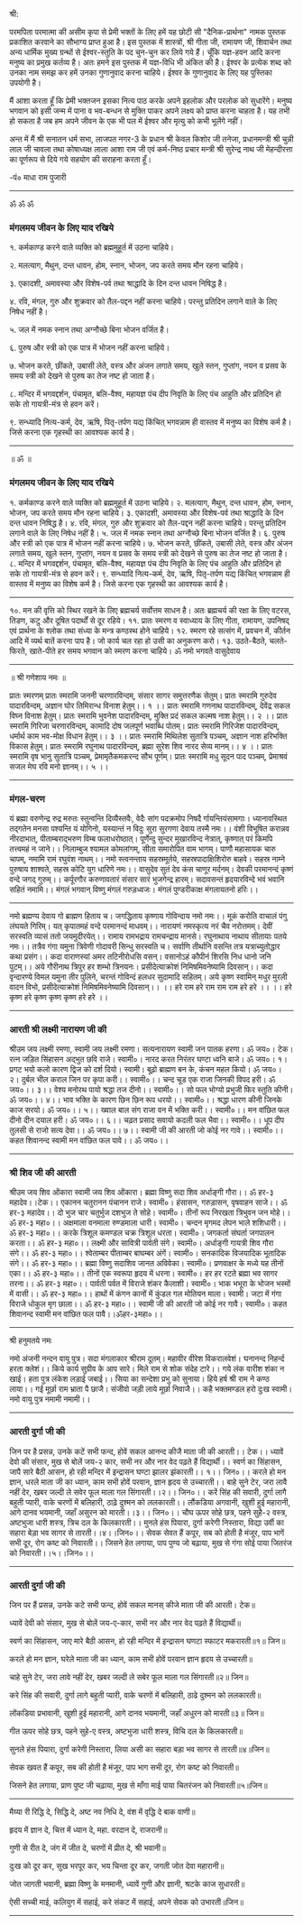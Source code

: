 श्री:

परमपिता परमात्मा की असीम कृपा से प्रेमी भक्तों के लिए हमें यह छोटी सी "दैनिक-प्रार्थना" नामक पुस्तक प्रकाशित करवाने का सौभाग्य प्राप्त हुआ है। इस पुस्तक में शास्त्रों, श्री गीता जी, रामायण जी, शिवार्चन तथा अन्य धार्मिक मुख्य ग्रन्थों से ईश्वर-स्तुति के पद चुन-चुन कर लिये गये हैं। चूँकि यज्ञ-हवन आदि करना मनुष्य का प्रमुख कर्तव्य है। अतः हमने इस पुस्तक में यज्ञ-विधि भी अंकित की है। ईश्वर के प्रत्येक शब्द को उनका नाम समझ कर हमें उनका गुणानुवाद करना चाहिये। ईश्वर के गुणानुवाद के लिए यह पुस्तिका उपयोगी है।

मैं आशा करता हूँ कि प्रेमी भक्तजन इसका नित्य पाठ करके अपने इहलोक और परलोक को सुधारेंगे। मनुष्य भगवान को इसी जन्म में पाना व भव-बन्धन से मुक्ति पाकर अपने लक्ष्य को प्राप्त करना चाहता है। यह तभी हो सकता है जब हम अपने जीवन के एक भी पल में ईश्वर और मृत्यु को कभी भूलेंगे नहीं।

अन्त में मैं श्री सनातन धर्म सभा, लाजपत नगर-3 के प्रधान श्री केवल किशोर जी तनेजा, प्रधानमन्त्री श्री चुन्नी लाल जी चावला तथा कोषाध्यक्ष लाला आशा राम जी एवं कर्म-निष्ठ प्रचार मन्त्री श्री सुरेन्द्र नाथ जी मेहन्दीरत्ता का पूर्णरूप से दिये गये सहयोग की सराहना करता हूँ।

-पं० माधा राम पुजारी

-------------

ॐ ॐ ॐ

### मंगलमय जीवन के लिए याद रखिये

१. कर्मकाण्ड करने वाले व्यक्ति को ब्रह्ममुहूर्त में उठना चाहिये।

२. मलत्याग, मैथुन, दन्त धावन, होम, स्नान, भोजन, जप करते समय मौन रहना चाहिये।

३. एकादशी, अमावस्या और विशेष-पर्व तथा श्राद्धादि के दिन दन्त धावन निषिद्ध है।

४. रवि, मंगल, गुरु और शुक्रवार को तैल-पद्दन नहीं करना चाहिये। परन्तु प्रतिदिन लगाने वाले के लिए निषेध नहीं है।

५. जल में नमक स्नान तथा अग्नौच्छे बिना भोजन वर्जित है।

६. पुरुष और स्त्री को एक पात्र में भोजन नहीं करना चाहिये।

७. भोजन करते, छींकते, उबासी लेते, वस्त्र और अंजन लगाते समय, खुले स्तन, गुप्तांग, नयन व प्रसव के समय स्त्री को देखने से पुरुष का तेज नष्ट हो जाता है।

८. मन्दिर में भगवद्दर्शन, पंचामृत, बलि-वैश्व, महायज्ञ पंच दीप निवृति के लिए पंच आहुति और प्रतिदिन हो सके तो गायत्री-मंत्र से हवन करें।

९. सन्ध्यादि नित्य-कर्म, देव, ऋषि, पितृ-तर्पण यद्य किंचित् भगवन्नाम ही वास्तव में मनुष्य का विशेष कर्म है। जिसे करना एक गृहस्थी का आवश्यक कार्य है।

-------------

॥ ॐ ॥

### मंगलमय जीवन के लिए याद रखिये

१. कर्मकाण्ड करने वाले व्यक्ति को ब्रह्ममुहूर्त में उठना चाहिये।
२. मलत्याग, मैथुन, दन्त धावन, होम, स्नान, भोजन, जप करते समय मौन रहना चाहिये।
३. एकादशी, अमावस्या और विशेष-पर्व तथा श्राद्धादि के दिन दन्त धावन निषिद्ध है।
४. रवि, मंगल, गुरु और शुक्रवार को तैल-पद्दन नहीं करना चाहिये। परन्तु प्रतिदिन लगाने वाले के लिए निषेध नहीं है।
५. जल में नमक स्नान तथा अग्नौच्छे बिना भोजन वर्जित है।
६. पुरुष और स्त्री को एक पात्र में भोजन नहीं करना चाहिये।
७. भोजन करते, छींकते, उबासी लेते, वस्त्र और अंजन लगाते समय, खुले स्तन, गुप्तांग, नयन व प्रसव के समय स्त्री को देखने से पुरुष का तेज नष्ट हो जाता है।
८. मन्दिर में भगवद्दर्शन, पंचामृत, बलि-वैश्व, महायज्ञ पंच दीप निवृति के लिए पंच आहुति और प्रतिदिन हो सके तो गायत्री-मंत्र से हवन करें।
९. सन्ध्यादि नित्य-कर्म, देव, ऋषि, पितृ-तर्पण यद्य किंचित् भगवन्नाम ही वास्तव में मनुष्य का विशेष कर्म है। जिसे करना एक गृहस्थी का आवश्यक कार्य है।


-------------

१०. मन की वृत्ति को स्थिर रखने के लिए ब्रह्मचर्य सर्वोत्तम साधन है। अतः ब्रह्मचर्य की रक्षा के लिए वटरस, तिडण, कटु और दूषित पदार्थों से दूर रहिये।
११. प्रातः स्मरण व स्वाध्याय के लिए गीता, रामायण, उपनिषद् एवं प्रार्थना के श्लोक तथा संध्या के मन्त्र कण्ठस्थ होने चाहिये।
१२. स्मरण रहे सत्संग में, प्रवचन में, कीर्तन आदि में व्यर्थ बातें करना पाप है। जो कार्य चल रहा हो उसी का अनुकरण करो।
१३. उठते-बैठते, चलते-फिरते, खाते-पीते हर समय भगवान को स्मरण करना चाहिये।
ॐ नमो भगवते वासुदेवाय

-------------

॥ श्री गणेशाय नमः ॥

प्रातः स्मरणम्
प्रातः स्मरामि जननी चरणारविन्दम्,
संसार सागर समुत्तरणैक सेतुम्।
प्रातः स्मरामि गुरुदेव पादारविन्दम्,
अज्ञान घोर तिमिरान्ध विनाश हेतुम्।। १ ।।
प्रातः स्मरामि गणनाथ पादारविन्दम्,
देवेंद्र सकल विघ्न विनाश हेतुम्।
प्रातः स्मरामि भुवनेश पादारविन्दम्,
मुक्ति प्रदं सकल कल्मष नाश हेतुम्।। २ ।।
प्रातः स्मरामि गिरिजा चरणारविन्दम्,
कामादि दोष जलपूर्ण भवाब्धि पोतम्।
प्रातः स्मरामि गिरिजेश पादारविन्दम्,
धर्मार्थ काम भव-मोक्ष विधान हेतुम्।। ३ ।।
प्रातः स्मरामि मिथिलेश सुतात्रि पञ्चम्,
अज्ञान नाश हरिभक्ति विकास हेतुम्।
प्रातः स्मरामि रघुनाथ पादारविन्दम्,
ब्रह्मा सुरेश शिव नारद सेव्य मानम्।। ४ ।।
प्रातः स्मरामि वृष भानु सुतात्रि पञ्चम्,
प्रेमामृतैकमकरन्द सौभ पूर्णम्।
प्रातः स्मरामि मधु सूदन पाद पञ्चम्,
प्रेमाश्रवं सजल मेघ रवि मनो ज्ञानम्।। ५ ।।


-------------

### मंगल-चरण

यं ब्रह्मा वरुणेन्द्र रुद्र मरुतः स्तुन्वन्ति दिव्यैस्तवैः,
वेदैः सांग पदक्रमोप निषदै र्गायन्तियंसामगाः।
ध्यानावस्थित तद्गतेन मनसा पश्यन्ति यं योगिनो,
यस्यान्तं न विदुः सुरा सुरगणा देवाय तस्मै नमः।।
वंशी विभूषित करान्नव नीरदाभात्,
पीताम्बराद्भरुण विम्ब फलाधरोष्ठात्।
पूर्णेन्दु सुन्दर मुखारविन्द नेत्रात्,
कृष्णात् परं किमपि तत्त्वमहं न जाने।।
निलाम्बुज श्यामल कोमलांगम्,
सीता समारोपित वाम भागम्।
पाणौ महासायक चारु चापम्,
नमामि रामं रघुवंश नाथम्।।
नमो स्त्वनन्ताय सहस्रमूर्तये,
सहस्रपादाक्षिशिरोरु बाहवे।
सहस्र नाम्ने पुरुषाय शाश्वते,
सहस्र कोटि युग धारिणे नमः।।
वासुदेव सुतं देव कंस चाणूर मर्दनम्।
देवकी परमानन्दं कृष्णं वन्दे जगद् गुरुम्।।
कर्पूरगौर करुणावतारं संसार सारं भुजगेन्द्र हारम्।
सदावसन्तं हृदयारविन्दे भवं भवानि सहितं नमामि।।
मंगलं भगवान् विष्णु मंगलं गरुड़ध्वजः।
मंगलं पुण्डरीकाक्ष मंगलायतनो हरिः।।

-------------

नमो ब्रह्मण्य देवाय गो ब्राह्मण हिताय च।
जगद्धिताय कृष्णाय गोविन्दाय नमो नमः।।
मूकं करोति वाचालं पंगु लंघयते गिरिम्।
यत् कृपातमहं वन्दे परमानन्दं माधवम्।।
नारायणं नमस्कृत्य नरं चैव नरोत्तमम्।
देवीं सरस्वति व्यासं ततो जयमुदीरयेत्।।
रामाय रामभद्राय रामचन्द्राय मानसे।
रघुनाथाय नाथाय सीतायाः पतये नमः।।
तत्रैव गंगा यमुना त्रिवेणी गोदावरी सिन्धु सरस्वति च।
सर्वाणि तीर्थानि वसन्ति तत्र यत्राच्युतोद्धार कथा प्रसंग।।
कदा वाराणस्यां अमर तटिनीरोधसि वसन्।
वसानोऽहं कौपीनं शिरसि निध धानो जनि पुटम्।।
अये गौरीनाथ त्रिपुर हर शम्भो त्रिनयनः।
प्रसीदेत्याक्रोशं निमिषमिवनेष्यामि दिवसान्।।
कदा वृन्दारण्ये विमल यमुना तीर पुलिने,
चरन्तं गोविन्दं हलधर सुदामादि सहितम्।
अये कृष्ण स्वामिन् मधुर मुरली वादन विभो,
प्रसीदेत्याक्रोशं निमिषमिवनेष्यामि दिवसान्।।
।। हरे राम हरे राम राम राम हरे हरे ।।
।। हरे कृष्ण हरे कृष्ण कृष्ण कृष्ण हरे हरे ।।


-------------

### आरती श्री लक्ष्मी नारायण जी की

श्रीउम जय लक्ष्मी रमणा, स्वामी जय लक्ष्मी रमणा।
सत्यनारायण स्वामी जन पातक हरणा। ॐ जय०। टेक।
रत्न जड़ित सिंहासन अद्भुत छवि राजे। स्वामी०।
नारद करत निरंतर घण्टा ध्वनि बाजे। ॐ जय०। १।
प्रगट भयो कलो कारण द्विज को दर्श दियो। स्वामी।
बूढ़ो ब्राह्मण बन के, कंचन महल कियो। ॐ जय०। २।
दुर्बल भील कराल जिन पर कृपा करी।। स्वामी०।।
चन्द चूड एक राजा जिनकी विपद हरी। ॐ जय०।। ३।।
वेश्य मनोरथ पायो श्रद्धा तज दीनो।। स्वामी०।।
सो फल भोग्यो प्रभुजी फिर स्तुति कीनी। ॐ जय०।। ४।।
भाव भक्ति के कारण छिन छिन रूप धरयो।। स्वामी०।।
श्रद्धा धारण कीनी जिनके काज सरयो। ॐ जय०।। ५।।
ख्वाल बाल संग राजा वन में भक्ति करी।। स्वामी०।।
मन वांछित फल दीनो दीन दयाल हरी। ॐ जय०।। ६।।
चढ़त प्रसाद सवायो कदली फल भैवा।। स्वामी०।।
धूप दीप तुलसी से राजो सत्य देवा।। ॐ जय०।। ७।।
स्वामी जी की आरती जो कोई नर गावे।। स्वामी०।।
कहत शिवानन्द स्वामी मन वांछित फल पावे।। ॐ जय०।।

-------------

### श्री शिव जी की आरती

श्रीउम जय शिव ओंकारा स्वामी जय शिव ओंकारा।
ब्रह्मा विष्णु सदा शिव अर्धाङ्गी गौरा।। ॐ हर-३ महादेव।।टेक।।
एकानन चतुरानन पंचानन राजे। स्वामी०।
हंसासन, गरुड़ासन, वृषवाहन साजे।। ॐ हर-३ महादेव।।
दो भुज चार चतुर्भुज दशभुज ते सोहे। स्वामी०।
तीनों रूप निरखता त्रिभुवन जन मोहे।। ॐ हर-३ महा०।।
अक्षमाला वनमाला रुण्डमाला धारी। स्वामी०।
चन्दन मृगमद लेपन भाले शशिधारी।। ॐ हर-३ महा०।।
करके त्रिशूल कमण्डल चक्र त्रिशूल धरता। स्वामी०।
जगकर्ता संघर्ता जगपालन करता।। ॐ हर-३ महा०।।
लक्ष्मी और सावित्री पार्वती संगे। स्वामी०।
अर्धाङ्गी गायत्री शिव गौरा संगे।। ॐ हर-३ महा०।।
श्वेताम्बर पीताम्बर बाघम्बर अंगें। स्वामी०।
सनकादिक विजयादिक भूतादिक संगे।। ॐ हर-३ महा०।।
ब्रह्मा विष्णु सदाशिव जानत अविवेका। स्वामी०।
प्रणवाक्षर के मध्ये यह तीनों एका।। ॐ हर-३ महा०।।
तीनों एक स्वरूपा हृदय में धरना। स्वामी०।
हर हर रटते ब्रह्मा भव सागर तरना।। ॐ हर-३ महा०।।
पार्वती पर्वत में विराजे शंकर कैलाशी। स्वामी०।
भाक भभूरा के भोजन भस्मों में वासी।। ॐ हर-३ महा०।।
हाथों में कंगन कानों में कुंडल गल मोतियन माला। स्वामी।
जटा में गंगा विराजे धोकुल मृग छाला।। ॐ हर-३ महा०।।
स्वामी जी की आरती जो कोई नर गावै। स्वामी०।
कहत शिवानन्द स्वामी मन वांछित फल पावै।।ॐहर-३महा०।।

-------------

श्री हनुमतये नमः

नमो अंजनी नन्दन वायु पुत्र।
सदा मंगलाकार श्रीराम दूतम्।
महावीर वीरेश विकरालवेशं।
घनानन्द निहर्न्द हरता क्लेशं।।
किये कार्य सुग्रीव के आप सारे।
मिले राम से शोक संदेह टारे।।
गये लंक वारीश शंका न खाई।
हता पुत्र लंकेश लड़ाई जबाई।।
सिया का सन्देशा प्रभु को सुनाया।
हिये हर्ष श्री राम ने कण्ठ लाया।।
गई मूर्छा राम भ्राता पै छाजै।
संजीवो जड़ी लाये मूर्छा निवाजै।।
कहै भक्तमण्डल हरो दुःख स्वामी।
नमो वायु पुत्र नमामी नमामी।।

-------------

### आरती दुर्गा जी की

जिन पर है प्रसन्न, उनके कटें सभी फन्द, होवें सकल आनन्द
कीजै माता जी की आरती।। टेक।।
ध्यावें देवो की संसार, मुख से बोलें जय-२ कार, सभी नर
और नार वेद पढ़ते हैं विद्यार्थी।।
स्वर्ण का सिंहासन, जापै सारे बैठी आसन, हो रही मन्दिर में
इन्द्रासन घण्टा झालर झंकारती।। १।। जिन०।।
करले हो मन ज्ञान, धरले माता जी का ध्यान,
काम सभी होवें परवान, ज्ञान हृदय से उच्चारती।।
बाहे सुने टेर, जरा लावै नहीं देर,
खबर जल्दी ले सवेर फूल माला गल सिंगारती।।२।। जिन०।।
करें सिंह की सवारी, दुर्गा लागै बहुती प्यारी,
वाके चरणों में बलिहारी, ठाढ़े दुश्मन को ललकारती।।
लौंकडिया अगवानी, खुशी हुई महारानी,
आगे दानव भयमानी, जहाँ असुरन को मारती।।३।। जिन०।।
चौघ ऊपर सोहे छत्र, पहने सुहै-२ वस्त्र,
अष्टभुजा धारी शस्त्र, त्रिच दल के किलकारती।।
मुनले हंस पियारा, दुर्गा करेगी निस्तारा,
विद्या उर्वी का सहारा बेड़ा भव सागर से तारती।।४।।जिन०।।
सेवक सेवत हैं कपूर, सब को होती है मंजूर,
पाप भागें सभी दूर, रोग कष्ट को निवारती।।
जिसने हेत लगाया, पाप पुण्य जो बढ़ाया,
मुख से गंगा सोई पाया जितरंज को निवारती।।५।।जिन०।।

-------------

### आरती दुर्गा जी की

जिन पर हैं प्रसन्न, उनके कटे सभी फन्द, होवें सकल मानस्
कीजे माता जी की आरती। टेक॥

ध्यावें देवी को संसार, मुख से बोलें जय-ए-कार, सभी नर
और नार वेद पढ़ते हैं विद्यार्थी॥

स्वर्ण का सिंहासन, जाए मारे बैठी आसन, हो रही मन्दिर में
इन्द्रासन घणटा स्फाटर मकरारती॥१॥ जिन॥

करले हो मन ज्ञान, घरेले माता जी का ध्यान, काम सभी होवें परवान
ज्ञान हृदय से उच्चारती॥

चाहे सुने टेर, जरा लावे नहीं देर, खबर जल्दी ले सबेर
फूल माला गल सिंगारती॥२॥ जिन॥

करे सिंह की सवारी, दुर्गा लागे बहुती प्यारी, वाके चरणों में बलिहारी, ठाढे दुश्मन को ललकारती॥

लोंकडिया प्रभावानी, खुशी हुई महारानी, आगे दानव भयमानी, जहाँ अधुरन को मारती॥३॥ जिन॥

गीत ऊपर सोहे छत्र, पहने सुहे-ए वस्त्र, अष्टभुजा धारी शस्त्र, विचि दल के किलकारती॥

सुनले हंस पियारा, दुर्गा करेगी निस्तारा, लिया असी का सहारा बड़ा भव सागर से तारती॥४॥जिन॥

सेवक खवत हैं कपूर, सब की होती है मंजूर, पाप भाग सभी दूर, रोग कष्ट को निवारती॥

जिसने हेत लगाया, प्राण पुष्ट जी चढ़ाया, मुख से माँगा माई पाया चितरंजन को निवारती॥५॥जिन॥

-------------

मैय्या री रिद्धि दे, सिद्धि दे, अष्ट नव निधि दे,
वंश में वृद्धि दे बाक वाणी॥

हृदय में ज्ञान दे, चित्त में ध्यान दे,
महा. वरदान दे, राजरानी॥

गुणी से रीत दे, जंग में जीत दे,
चरणों में प्रीत दे, श्री भवानी॥

दुःख को दूर कर, सुख भरपूर कर,
भय चिन्ता दूर कर, जगती जोत देवा महारानी॥

जोत जागती भवानी, ब्रह्मा विष्णु के मनमानी,
ध्यावें गुणी और ज्ञानी, श्रटके काज सुधारती॥

ऐसी सच्ची माई, कलियुग में सहाई,
करे संकट में सहाई, अपने सेवक को उभारती॥जिन॥

-------------




